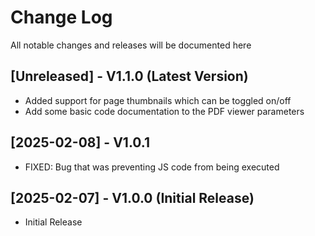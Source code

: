 # Change Log

All notable changes and releases will be documented here

## [Unreleased] - V1.1.0 (Latest Version)

- Added support for page thumbnails which can be toggled on/off
- Add some basic code documentation to the PDF viewer parameters

## [2025-02-08] - V1.0.1 

- FIXED: Bug that was preventing JS code from being executed

## [2025-02-07] - V1.0.0 (Initial Release)

- Initial Release